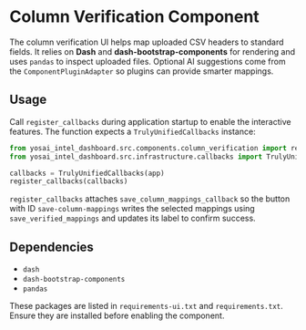 # Column Verification Component

The column verification UI helps map uploaded CSV headers to standard fields.
It relies on **Dash** and **dash-bootstrap-components** for rendering and uses
`pandas` to inspect uploaded files. Optional AI suggestions come from the
`ComponentPluginAdapter` so plugins can provide smarter mappings.

## Usage

Call `register_callbacks` during application startup to enable the interactive
features. The function expects a `TrulyUnifiedCallbacks` instance:

```python
from yosai_intel_dashboard.src.components.column_verification import register_callbacks
from yosai_intel_dashboard.src.infrastructure.callbacks import TrulyUnifiedCallbacks

callbacks = TrulyUnifiedCallbacks(app)
register_callbacks(callbacks)
```

`register_callbacks` attaches `save_column_mappings_callback` so the button with
ID `save-column-mappings` writes the selected mappings using
`save_verified_mappings` and updates its label to confirm success.

## Dependencies

- `dash`
- `dash-bootstrap-components`
- `pandas`

These packages are listed in `requirements-ui.txt` and `requirements.txt`.
Ensure they are installed before enabling the component.

